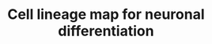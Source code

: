 ---
annotations:
- id: CL:0000540
  parent: animal cell
  type: Cell Type Ontology
  value: neuron
- id: CL:0000222
  parent: animal cell
  type: Cell Type Ontology
  value: mesodermal cell
- id: PW:0000004
  parent: regulatory pathway
  type: Pathway Ontology
  value: regulatory pathway
- id: CL:0011012
  parent: animal cell
  type: Cell Type Ontology
  value: neural crest cell
- id: CL:0000221
  parent: animal cell
  type: Cell Type Ontology
  value: ectodermal cell
- id: CL:0008025
  parent: native cell
  type: Cell Type Ontology
  value: noradrenergic neuron
- id: CL:0000108
  parent: native cell
  type: Cell Type Ontology
  value: cholinergic neuron
- id: CL:0000034
  parent: stem cell
  type: Cell Type Ontology
  value: stem cell
- id: CL:0000127
  parent: animal cell
  type: Cell Type Ontology
  value: astrocyte
- id: CL:0000700
  parent: native cell
  type: Cell Type Ontology
  value: dopaminergic neuron
- id: CL:0000223
  parent: animal cell
  type: Cell Type Ontology
  value: endodermal cell
- id: CL:0000679
  parent: native cell
  type: Cell Type Ontology
  value: glutamatergic neuron
- id: CL:0000617
  parent: animal cell
  type: Cell Type Ontology
  value: GABAergic neuron
- id: CL:0000128
  parent: animal cell
  type: Cell Type Ontology
  value: oligodendrocyte
- id: CL:0011020
  parent: native cell
  type: Cell Type Ontology
  value: neural progenitor cell
- id: CL:0000850
  parent: native cell
  type: Cell Type Ontology
  value: serotonergic neuron
authors:
- Pennings
- Egonw
- Eweitz
citedin: ''
communities: []
description: 'This cell lineage map consists of a set of cell types emerging during
  neural differentiation.  A selection of cell type-specific markers was made based
  on literature  (e.g. Beccari et al., 2018, https://doi.org/10.1038/s41586-018-0578-0;  KÃ¼gler
  et al., 2010, https://doi.org/10.14573/altex.2010.1.16;  Spangler et al., 2018,
  https://doi.org/10.1016/j.scr.2018.07.022;  Tao and Zhang, 2016, https://doi.org/10.1016/j.stem.2016.10.015)  to
  distinguish these different cell types.  This map was published in: Victoria de
  Leeuw et al., 2020, NeuroToxicology 76, 1-9. https://doi.org/10.1016/j.neuro.2019.09.014. '
last-edited: 2024-02-05
ndex: null
organisms:
- Homo sapiens
redirect_from:
- /index.php/Pathway:WP5417
- /instance/WP5417
- /instance/WP5417_r128450
revision: r128450
schema-jsonld:
- '@context': https://schema.org/
  '@id': https://wikipathways.github.io/pathways/WP5417.html
  '@type': Dataset
  creator:
    '@type': Organization
    name: WikiPathways
  description: 'This cell lineage map consists of a set of cell types emerging during
    neural differentiation.  A selection of cell type-specific markers was made based
    on literature  (e.g. Beccari et al., 2018, https://doi.org/10.1038/s41586-018-0578-0;  KÃ¼gler
    et al., 2010, https://doi.org/10.14573/altex.2010.1.16;  Spangler et al., 2018,
    https://doi.org/10.1016/j.scr.2018.07.022;  Tao and Zhang, 2016, https://doi.org/10.1016/j.stem.2016.10.015)  to
    distinguish these different cell types.  This map was published in: Victoria de
    Leeuw et al., 2020, NeuroToxicology 76, 1-9. https://doi.org/10.1016/j.neuro.2019.09.014. '
  keywords:
  - ACHE
  - ADRA2A
  - ADRA2B
  - ADRA2C
  - ALDH1L1
  - AP2A1
  - AP2A2
  - AQP4
  - BMP4
  - BSN
  - CACNG2
  - CASK
  - CD24
  - CD34
  - CDH1
  - CDH2
  - CHAT
  - CLDN11
  - CNP
  - CSPG4
  - DCX
  - DLG1
  - DLG2
  - DLG3
  - DLG4
  - DLL1
  - DPPA2
  - DPPA3
  - ERAS
  - ERC1
  - ESRRB
  - EVX1
  - FABP7
  - FBXO15
  - FEV
  - FGF4
  - FOXA2
  - FOXD3
  - FUT4
  - GABBR1
  - GABBR2
  - GAD1
  - GAD2
  - GATA4
  - GATA6
  - GFAP
  - GLRA1
  - GLRA2
  - GLRA3
  - GLRA4
  - GLRB
  - GLS
  - GLUL
  - GPHN
  - GRIN1
  - GRIN2B
  - HES1
  - HES3
  - HES5
  - HNF4A
  - HOMER1
  - HOMER2
  - HOMER3
  - HTR1A
  - HTR5A
  - ITGA6
  - ITGB1
  - KCNJ6
  - KLF4
  - KRT15
  - LEF1
  - LHX1
  - LIN7A
  - LMX1B
  - MAP2
  - MBP
  - MIXL1
  - MOG
  - MSX1
  - MSX2
  - NANOG
  - NEFL
  - NEFM
  - NES
  - NGFR
  - NLGN1
  - NODAL
  - NOTCH1
  - NR4A2
  - OLIG2
  - PAX3
  - PAX6
  - PCLO
  - PECAM1
  - POU5F1
  - PPFIA1
  - RBFOX3
  - RIMBP2
  - RIMS2
  - ROBO1
  - S100B
  - SHANK1
  - SHANK3
  - SLC17A6
  - SLC17A7
  - SLC18A3
  - SLC1A2
  - SLC1A3
  - SLC6A1
  - SLC6A2
  - SLC6A3
  - SLC6A4
  - SLC6A5
  - SLC6A9
  - SNAI1
  - SNAI2
  - SNAP25
  - SOX10
  - SOX17
  - SOX2
  - SOX9
  - SYP
  - TBR1
  - TBXT
  - TH
  - TNC
  - TPH1
  - TPM1
  - TUBB3
  - TWIST1
  - TWIST2
  - UNC13A
  - ZFP42
  license: CC0
  name: Cell lineage map for neuronal differentiation
seo: CreativeWork
title: Cell lineage map for neuronal differentiation
wpid: WP5417
---